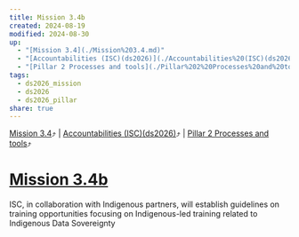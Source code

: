 ```yaml
---
title: Mission 3.4b
created: 2024-08-19
modified: 2024-08-30
up:
  - "[Mission 3.4](./Mission%203.4.md)"
  - "[Accountabilities (ISC)(ds2026)](./Accountabilities%20(ISC)(ds2026).md)"
  - "[Pillar 2 Processes and tools](./Pillar%202%20Processes%20and%20tools.md)"
tags:
  - ds2026_mission
  - ds2026
  - ds2026_pillar
share: true
---
```

[Mission 3.4](./Mission%203.4.md)⤴️ | [Accountabilities (ISC)(ds2026)](./Accountabilities%20(ISC)(ds2026).md)⤴️ | [Pillar 2 Processes and tools](./Pillar%202%20Processes%20and%20tools.md)⤴️
# [Mission 3.4b](Mission%203.4b.md)
ISC, in collaboration with Indigenous partners, will establish guidelines on training opportunities focusing on Indigenous-led training related to Indigenous Data Sovereignty
